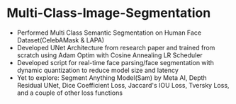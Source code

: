 # Multi-Class-Image-Segmentation
<ul>
  <li>Performed Multi Class Semantic Segmentation on Human Face Dataset(CelebAMask & LAPA)</li>
  <li>Developed UNet Architecture from research paper and trained from scratch using Adam Optim with Cosine Annealing LR Scheduler</li>
  <li>Developed script for real-time face parsing/face segmentation with dynamic quantization to reduce model size and latency
  <li>Yet to explore: Segment Anything Model(Sam) by Meta AI, Depth Residual UNet, Dice Coefficient Loss, Jaccard's IOU Loss, Tversky Loss, and a couple of other loss functions</li>
</ul>
